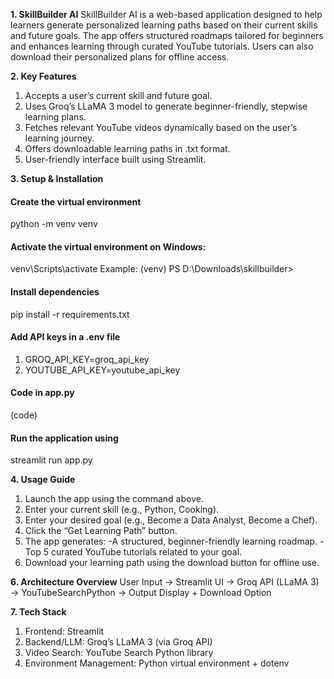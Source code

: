 **1. SkillBuilder AI**
    SkillBuilder AI is a web-based application designed to help learners generate personalized learning paths based on their current skills and future goals. The app offers structured roadmaps tailored for beginners and enhances learning through curated YouTube tutorials. Users can also download their personalized plans for offline access.

**2. Key Features**
   1. Accepts a user’s current skill and future goal.
   2. Uses Groq’s LLaMA 3 model to generate beginner-friendly, stepwise learning plans.
   3. Fetches relevant YouTube videos dynamically based on the user’s learning journey.
   4. Offers downloadable learning paths in .txt format.
   5. User-friendly interface built using Streamlit.

**3. Setup & Installation**
   #### Create the virtual environment
   python -m venv venv
   #### Activate the virtual environment on Windows:
   venv\Scripts\activate  Example: (venv) PS D:\Downloads\skillbuilder>
   #### Install dependencies
   pip install -r requirements.txt
   #### Add API keys in a .env file
   1. GROQ_API_KEY=groq_api_key
   2. YOUTUBE_API_KEY=youtube_api_key
   #### Code in app.py
   (code)
   #### Run the application using
   streamlit run app.py

**4. Usage Guide**
   1. Launch the app using the command above.
   2. Enter your current skill (e.g., Python, Cooking).
   3. Enter your desired goal (e.g., Become a Data Analyst, Become a Chef).
   4. Click the “Get Learning Path” button.
   5. The app generates:
      -A structured, beginner-friendly learning roadmap.
      -Top 5 curated YouTube tutorials related to your goal.
   6. Download your learning path using the download button for offline use.
   
**6. Architecture Overview**
   User Input -> Streamlit UI -> Groq API (LLaMA 3) -> YouTubeSearchPython -> Output Display + Download Option
   
**7. Tech Stack**
   1. Frontend: Streamlit
   2. Backend/LLM: Groq’s LLaMA 3 (via Groq API)
   3. Video Search: YouTube Search Python library
   4. Environment Management: Python virtual environment + dotenv
      
      
      
      
      
      
      
      
      
      
      
      
   
   
   




   
   


   
   


   
   

